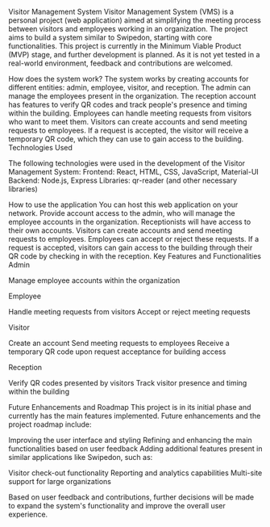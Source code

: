 Visitor Management System
Visitor Management System (VMS) is a personal project (web application) aimed at simplifying the meeting process between visitors and employees working in an organization. The project aims to build a system similar to Swipedon, starting with core functionalities. This project is currently in the Minimum Viable Product (MVP) stage, and further development is planned. As it is not yet tested in a real-world environment, feedback and contributions are welcomed.

How does the system work?
The system works by creating accounts for different entities: admin, employee, visitor, and reception. The admin can manage the employees present in the organization. The reception account has features to verify QR codes and track people's presence and timing within the building. Employees can handle meeting requests from visitors who want to meet them. Visitors can create accounts and send meeting requests to employees. If a request is accepted, the visitor will receive a temporary QR code, which they can use to gain access to the building.
Technologies Used

The following technologies were used in the development of the Visitor Management System:
Frontend: React, HTML, CSS, JavaScript, Material-UI
Backend: Node.js, Express
Libraries: qr-reader (and other necessary libraries)

How to use the application
You can host this web application on your network. Provide account access to the admin, who will manage the employee accounts in the organization. Receptionists will have access to their own accounts. Visitors can create accounts and send meeting requests to employees. Employees can accept or reject these requests. If a request is accepted, visitors can gain access to the building through their QR code by checking in with the reception.
Key Features and Functionalities
Admin

Manage employee accounts within the organization

Employee

Handle meeting requests from visitors
Accept or reject meeting requests

Visitor

Create an account
Send meeting requests to employees
Receive a temporary QR code upon request acceptance for building access

Reception

Verify QR codes presented by visitors
Track visitor presence and timing within the building

Future Enhancements and Roadmap
This project is in its initial phase and currently has the main features implemented. Future enhancements and the project roadmap include:

Improving the user interface and styling
Refining and enhancing the main functionalities based on user feedback
Adding additional features present in similar applications like Swipedon, such as:

Visitor check-out functionality
Reporting and analytics capabilities
Multi-site support for large organizations

Based on user feedback and contributions, further decisions will be made to expand the system's functionality and improve the overall user experience.
